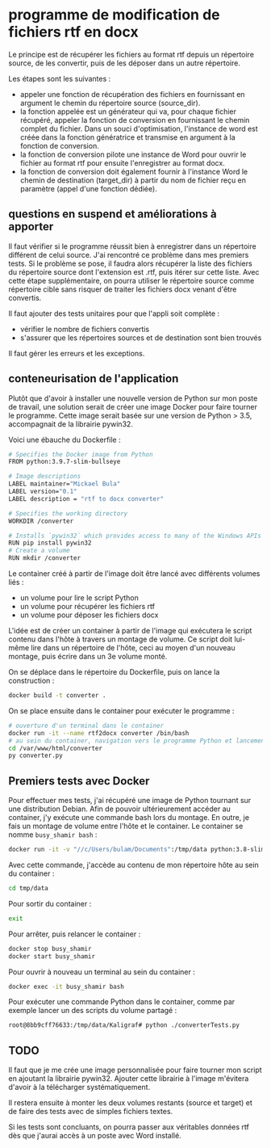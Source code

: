 # programme de modification de fichiers rtf en docx

Le principe est de récupérer les fichiers au format rtf depuis un répertoire source, de les convertir, puis de les déposer dans un autre répertoire.

Les étapes sont les suivantes :
- appeler une fonction de récupération des fichiers en fournissant en argument le chemin du répertoire source (source_dir).
- la fonction appelée est un générateur qui va, pour chaque fichier récupéré, appeler la fonction de conversion en fournissant le chemin complet du fichier. Dans un souci d'optimisation, l'instance de word est créée dans la fonction génératrice et transmise en argument à la fonction de conversion.
- la fonction de conversion pilote une instance de Word pour ouvrir le fichier au format rtf pour ensuite l'enregistrer au format docx.
- la fonction de conversion doit également fournir à l'instance Word le chemin de destination (target_dir) à partir du nom de fichier reçu en paramètre (appel d'une fonction dédiée).

## questions en suspend et améliorations à apporter

Il faut vérifier si le programme réussit bien à enregistrer dans un répertoire différent de celui source.
J'ai rencontré ce problème dans mes premiers tests.
Si le problème se pose, il faudra alors récupérer la liste des fichiers du répertoire source dont l'extension est .rtf, puis itérer sur cette liste. Avec cette étape supplémentaire, on pourra utiliser le répertoire source comme répertoire cible sans risquer de traiter les fichiers docx venant d'être convertis.

Il faut ajouter des tests unitaires pour que l'appli soit complète :
- vérifier le nombre de fichiers convertis
- s'assurer que les répertoires sources et de destination sont bien trouvés

Il faut gérer les erreurs et les exceptions.

## conteneurisation de l'application

Plutôt que d'avoir à installer une nouvelle version de Python sur mon poste de travail, une solution serait de créer une image Docker pour faire tourner le programme.
Cette image serait basée sur une version de Python > 3.5, accompagnait de la librairie pywin32.

Voici une ébauche du Dockerfile :

```bash
# Specifies the Docker image from Python
FROM python:3.9.7-slim-bullseye

# Image descriptions
LABEL maintainer="Mickael Bula"
LABEL version="0.1"
LABEL description = "rtf to docx converter"

# Specifies the working directory
WORKDIR /converter

# Installs `pywin32` which provides access to many of the Windows APIs from Python
RUN pip install pywin32
# Create a volume
RUN mkdir /converter
```

Le container créé à partir de l'image doit être lancé avec différents volumes liés :
- un volume pour lire le script Python
- un volume pour récupérer les fichiers rtf
- un volume pour déposer les fichiers docx

L'idée est de créer un container à partir de l'image qui exécutera le script contenu dans l'hôte à travers un montage de volume.
Ce script doit lui-même lire dans un répertoire de l'hôte, ceci au moyen d'un nouveau montage, puis écrire dans un 3e volume monté.

On se déplace dans le répertoire du Dockerfile, puis on lance la construction :

```bash
docker build -t converter .
```

On se place ensuite dans le container pour exécuter le programme :

```bash
# ouverture d'un terminal dans le container
docker run -it --name rtf2docx converter /bin/bash
# au sein du container, navigation vers le programme Python et lancement de celui-ci
cd /var/www/html/converter
py converter.py
```

## Premiers tests avec Docker

Pour effectuer mes tests, j'ai récupéré une image de Python tournant sur une distribution Debian.
Afin de pouvoir ultérieurement accéder au container, j'y exécute une commande bash lors du montage.
En outre, je fais un montage de volume entre l'hôte et le container.
Le container se nomme `busy_shamir bash` :

```bash
docker run -it -v "//c/Users/bulam/Documents":/tmp/data python:3.8-slim-buster bash
```

Avec cette commande, j'accède au contenu de mon répertoire hôte au sein du container :

```bash
cd tmp/data
```

Pour sortir du container :

```bash
exit
```

Pour arrêter, puis relancer le container :

```bash
docker stop busy_shamir
docker start busy_shamir
```

Pour ouvrir à nouveau un terminal au sein du container :

```bash
docker exec -it busy_shamir bash
```

Pour exécuter une commande Python dans le container, comme par exemple lancer un des scripts du volume partagé :

```bash
root@8bb9cff76633:/tmp/data/Kaligraf# python ./converterTests.py
```

## TODO

Il faut que je me crée une image personnalisée pour faire tourner mon script en ajoutant la librairie pywin32.
Ajouter cette librairie à l'image m'évitera d'avoir à la télécharger systématiquement.

Il restera ensuite à monter les deux volumes restants (source et target) et de faire des tests avec de simples fichiers textes.

Si les tests sont concluants, on pourra passer aux véritables données rtf dès que j'aurai accès à un poste avec Word installé.